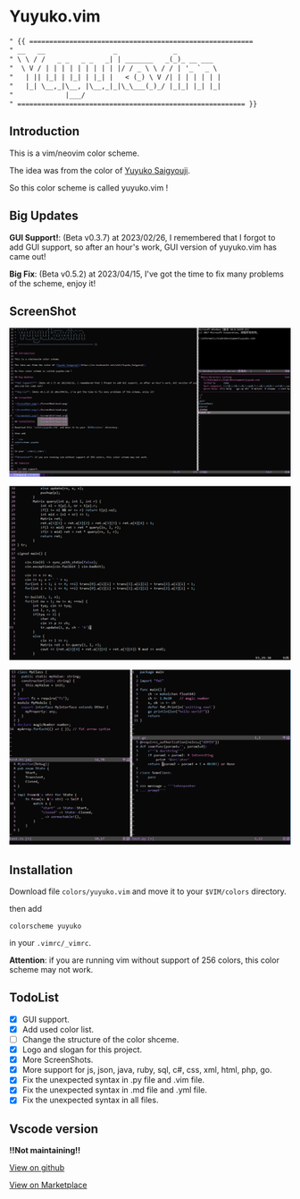 # Yuyuko.vim

```vim
" {{ ========================================================
" __   __                 _              _           
" \ \ / /   _ _   _ _   _| | _______   _(_)_ __ ___  
"  \ V / | | | | | | | | | |/ / _ \ \ / / | '_ ` _ \ 
"   | || |_| | |_| | |_| |   < (_) \ V /| | | | | | |
"   |_| \__,_|\__, |\__,_|_|\_\___(_)_/ |_|_| |_| |_|
"             |___/                                  
" ========================================================= }} 
```

## Introduction

This is a vim/neovim color scheme.

The idea was from the color of [Yuyuko Saigyouji](https://en.touhouwiki.net/wiki/Yuyuko_Saigyouji).

So this color scheme is called yuyuko.vim !

## Big Updates

**GUI Support!**: (Beta v0.3.7) at 2023/02/26, I remembered that I forgot to add GUI support, so after an hour's work, GUI version of yuyuko.vim has came out!

**Big Fix**: (Beta v0.5.2) at 2023/04/15, I've got the time to fix many problems of the scheme, enjoy it!

## ScreenShot

![ScreenShot.png](./ScreenShot/new1.png)

![ScreenShot.png](./ScreenShot/new2.png)

![ScreenShot.png](./ScreenShot/new3.png)

## Installation

Download file `colors/yuyuko.vim` and move it to your `$VIM/colors` directory.

then add 

```vim
colorscheme yuyuko
```

in your `.vimrc/_vimrc`.

**Attention**: if you are running vim without support of 256 colors, this color scheme may not work.

## TodoList

- [x] GUI support.
- [x] Add used color list.
- [ ] Change the structure of the color shceme.
- [x] Logo and slogan for this project.
- [x] More ScreenShots.
- [x] More support for js, json, java, ruby, sql, c#, css, xml, html, php, go.
- [x] Fix the unexpected syntax in .py file and .vim file.
- [x] Fix the unexpected syntax in .md file and .yml file.
- [x] Fix the unexpected syntax in all files.

## Vscode version

**!!Not maintaining!!**

[View on github](https://github.com/hylwxqwq/yuyuko-vim-vsc)

[View on Marketplace](https://marketplace.visualstudio.com/items?itemName=hylwxqwq.yuyuko-vim-vsc)
